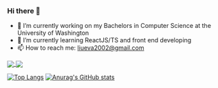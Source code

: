 ### Hi there 👋

<!--
**evaliu2002/evaliu2002** is a ✨ _special_ ✨ repository because its `README.md` (this file) appears on your GitHub profile.
-->

<!-- Here are some ideas to get you started:
 -->
 
- 🔭 I’m currently working on my Bachelors in Computer Science at the University of Washington
- 🌱 I’m currently learning ReactJS/TS and front end developing
- 📫 How to reach me: liueva2002@gmail.com

<a href="https://github.com/anuraghazra/github-readme-stats">
  <img align="center" src="https://github-readme-stats.vercel.app/api/top-langs/?username=evaliu2002" />
</a>
<a href="https://github.com/anuraghazra/convoychat">
  <img align="center" src="https://github-readme-stats.vercel.app/api/pin/?username=evaliu2002&repo=convoychat" />
</a>

[![Top Langs](https://github-readme-stats.vercel.app/api/top-langs/?username=evaliu2002)](https://github.com/anuraghazra/github-readme-stats)
[![Anurag's GitHub stats](https://github-readme-stats.vercel.app/api?username=evaliu2002&count_private=true&show_icons=true&theme=radical&layout=compact)](https://github.com/anuraghazra/github-readme-stats)
